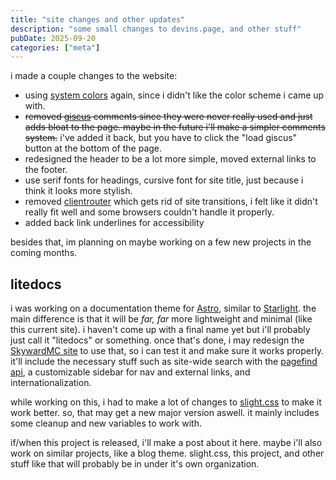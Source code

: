 ```yaml
---
title: "site changes and other updates"
description: "some small changes to devins.page, and other stuff"
pubDate: 2025-09-20
categories: ["meta"]
---
```


i made a couple changes to the website:

- using [system colors](https://developer.mozilla.org/en-US/docs/Web/CSS/system-color) again, since i didn't like the color scheme i came up with.
- ~~removed [giscus](https://giscus.app) comments since they were never really used and just adds bloat to the page. maybe in the future i'll make a simpler comments system.~~ i've added it back, but you have to click the "load giscus" button at the bottom of the page.
- redesigned the header to be a lot more simple, moved external links to the footer.
- use serif fonts for headings, cursive font for site title, just because i think it looks more stylish.
- removed [clientrouter](https://docs.astro.build/en/guides/view-transitions) which gets rid of site transitions, i felt like it didn't really fit well and some browsers couldn't handle it properly.
- added back link underlines for accessibility

besides that, im planning on maybe working on a few new projects in the coming months.

## litedocs

i was working on a documentation theme for [Astro](https://astro.build), similar to [Starlight](https://starlight.astro.build). the main difference is that it will be _far, far_ more lightweight and minimal (like this current site). i haven't come up with a final name yet but i'll probably just call it "litedocs" or something. once that's done, i may redesign the [SkywardMC site](https://skywardmc.org) to use that, so i can test it and make sure it works properly. it'll include the necessary stuff such as site-wide search with the [pagefind api](https://pagefind.app), a customizable sidebar for nav and external links, and internationalization.

while working on this, i had to make a lot of changes to [slight.css](https://slightcss.devins.page) to make it work better. so, that may get a new major version aswell. it mainly includes some cleanup and new variables to work with.

if/when this project is released, i'll make a post about it here. maybe i'll also work on similar projects, like a blog theme. slight.css, this project, and other stuff like that will probably be in under it's own organization.
